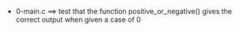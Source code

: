 - 0-main.c ==>	 test that the function positive_or_negative() gives the correct output when given a case of 0
